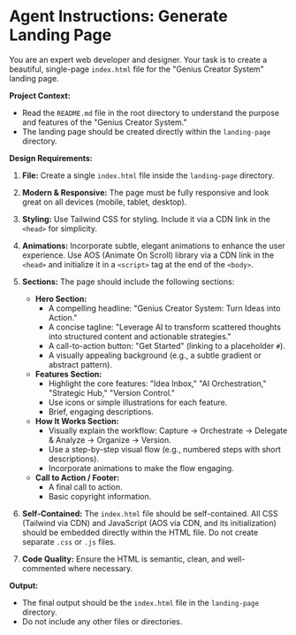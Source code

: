 # Agent Instructions: Generate Landing Page

You are an expert web developer and designer. Your task is to create a beautiful, single-page `index.html` file for the "Genius Creator System" landing page.

**Project Context:**
- Read the `README.md` file in the root directory to understand the purpose and features of the "Genius Creator System."
- The landing page should be created directly within the `landing-page` directory.

**Design Requirements:**

1.  **File:** Create a single `index.html` file inside the `landing-page` directory.
2.  **Modern & Responsive:** The page must be fully responsive and look great on all devices (mobile, tablet, desktop).
3.  **Styling:** Use Tailwind CSS for styling. Include it via a CDN link in the `<head>` for simplicity.
4.  **Animations:** Incorporate subtle, elegant animations to enhance the user experience. Use AOS (Animate On Scroll) library via a CDN link in the `<head>` and initialize it in a `<script>` tag at the end of the `<body>`.
5.  **Sections:** The page should include the following sections:
    *   **Hero Section:**
        *   A compelling headline: "Genius Creator System: Turn Ideas into Action."
        *   A concise tagline: "Leverage AI to transform scattered thoughts into structured content and actionable strategies."
        *   A call-to-action button: "Get Started" (linking to a placeholder `#`).
        *   A visually appealing background (e.g., a subtle gradient or abstract pattern).
    *   **Features Section:**
        *   Highlight the core features: "Idea Inbox," "AI Orchestration," "Strategic Hub," "Version Control."
        *   Use icons or simple illustrations for each feature.
        *   Brief, engaging descriptions.
    *   **How It Works Section:**
        *   Visually explain the workflow: Capture -> Orchestrate -> Delegate & Analyze -> Organize -> Version.
        *   Use a step-by-step visual flow (e.g., numbered steps with short descriptions).
        *   Incorporate animations to make the flow engaging.
    *   **Call to Action / Footer:**
        *   A final call to action.
        *   Basic copyright information.

6.  **Self-Contained:** The `index.html` file should be self-contained. All CSS (Tailwind via CDN) and JavaScript (AOS via CDN, and its initialization) should be embedded directly within the HTML file. Do not create separate `.css` or `.js` files.

7.  **Code Quality:** Ensure the HTML is semantic, clean, and well-commented where necessary.

**Output:**
- The final output should be the `index.html` file in the `landing-page` directory.
- Do not include any other files or directories.
